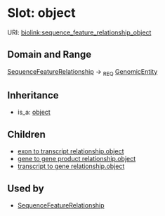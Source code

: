 # Slot: object




URI: [biolink:sequence_feature_relationship_object](https://w3id.org/biolink/vocab/sequence_feature_relationship_object)
## Domain and Range

[SequenceFeatureRelationship](SequenceFeatureRelationship.md) ->  <sub>REQ</sub> [GenomicEntity](GenomicEntity.md)
## Inheritance

 *  is_a: [object](object.md)
## Children

 *  [exon to transcript relationship.object](exon_to_transcript_relationship_object.md)
 *  [gene to gene product relationship.object](gene_to_gene_product_relationship_object.md)
 *  [transcript to gene relationship.object](transcript_to_gene_relationship_object.md)
## Used by

 * [SequenceFeatureRelationship](SequenceFeatureRelationship.md)
